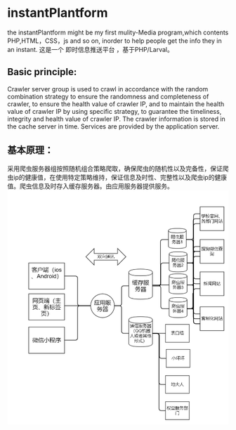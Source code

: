 # instantPlantform
the instantPlantform might be my first mulity-Media program,which contents PHP,HTML，CSS，js and so on, inorder to help people get the info they in an instant.
这是一个 即时信息推送平台 ，基于PHP/Larval。

## Basic principle:

Crawler server group is used to crawl in accordance with the random combination strategy to ensure the randomness and completeness of crawler, to ensure the health value of crawler IP, and to maintain the health value of crawler IP by using specific strategy, to guarantee the timeliness, integrity and health value of crawler IP.
The crawler information is stored in the cache server in time.
Services are provided by the application server.

## 基本原理：

采用爬虫服务器组按照随机组合策略爬取，确保爬虫的随机性以及完备性，保证爬虫ip的健康值，在使用特定策略维持，保证信息及时性、完整性以及爬虫ip的健康值。爬虫信息及时存入缓存服务器。由应用服务器提供服务。
 ![image](https://github.com/wsqstar/instantPlantform/blob/master/pic/%E5%8D%B3%E5%88%BB.png)

